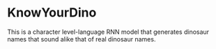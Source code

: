 # KnowYourDino
This is a character level-language RNN model that generates dinosaur names that sound alike that of real dinosaur names. 
